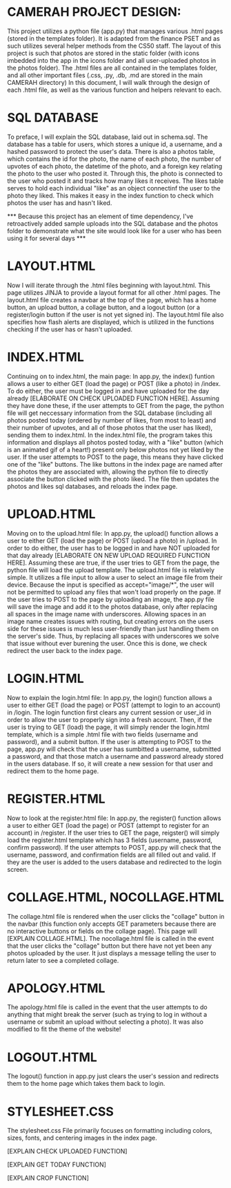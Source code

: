 # CAMERAH PROJECT DESIGN:

This project utilizes a python file (app.py) that manages various .html pages (stored in the templates folder). It is adapted from the finance PSET and as such utilizes several helper methods from the CS50 staff. The layout of this project is such that photos are stored in the static folder (with icons imbedded into the app in the icons folder and all user-uploaded photos in the photos folder). The .html files are all contained in the templates folder, and all other important files (.css, .py, .db, .md are stored in the main CAMERAH directory) In this document, I will walk through the design of each .html file, as well as the various function and helpers relevant to each.

# SQL DATABASE
To preface, I will explain the SQL database, laid out in schema.sql. The database has a table for users, which stores a unique id, a username, and a hashed password to protect the user's data. There is also a photos table, which contains the id for the photo, the name of each photo, the number of upvotes of each photo, the datetime of the photo, and a foreign key relating the photo to the user who posted it. Through this, the photo is connected to the user who posted it and tracks how many likes it receives. The likes table serves to hold each individual "like" as an object connectinf the user to the photo they liked. This makes it easy in the index function to check which photos the user has and hasn't liked. 

*** Because this project has an element of time dependency, I've retroactively added sample uploads into the SQL database and the photos folder to demonstrate what the site would look like for a user who has been using it for several days ***

# LAYOUT.HTML
Now I will iterate through the .html files beginning with layout.html. This page utilizes JINJA to provide a layout format for all other .html pages. The layout.html file creates a navbar at the top of the page, which has a home button, an upload button, a collage button, and a logout button (or a register/login button if the user is not yet signed in). The layout.html file also specifies how flash alerts are displayed, which is utilized in the functions checking if the user has or hasn't uploaded.

# INDEX.HTML
Continuing on to index.html, the main page: In app.py, the index() funtion allows a user to either GET (load the page) or POST (like a photo) in /index. To do either, the user must be logged in and have uploaded for the day already [ELABORATE ON CHECK UPLOADED FUNCTION HERE]. Assuming they have done these, if the user attempts to GET from the page, the python file will get neccessary information from the SQL database (including all photos posted today (ordered by number of likes, from most to least) and their number of upvotes, and all of those photos that the user has liked), sending them to index.html. In the index.html file, the program takes this information and displays all photos posted today, with a "like" button (which is an animated gif of a heart!) present only below photos not yet liked by the user. If the user attempts to POST to the page, this means they have clicked one of the "like" buttons. The like buttons in the index page are named after the photos they are associated with, allowing the python file to directly associate the button clicked with the photo liked. The file then updates the photos and likes sql databases, and reloads the index page.

# UPLOAD.HTML
Moving on to the upload.html file: In app.py, the upload() function allows a user to either GET (load the page) or POST (upload a photo) in /upload. In order to do either, the user has to be logged in and have NOT uploaded for that day already [ELABORATE ON NEW UPLOAD REQUIRED FUNCTION HERE]. Assuming these are true, if the user tries to GET from the page, the python file will load the upload template. The upload.html file is relatively simple. It utilizes a file input to allow a user to select an image file from their device. Because the input is specified as accept="image/*", the user will not be permitted to upload any files that won't load properly on the page. If the user tries to POST to the page by uploading an image, the app.py file will save the image and add it to the photos database, only after replacing all spaces in the image name with underscores. Allowing spaces in an image name creates issues with routing, but creating errors on the users side for these issues is much less user-friendly than just handling them on the server's side. Thus, by replacing all spaces with underscores we solve that issue without ever burening the user. Once this is done, we check redirect the user back to the index page.

# LOGIN.HTML
Now to explain the login.html file: In app.py, the login() function allows a user to either GET (load the page) or POST (attempt to login to an account) in /login. The login function first clears any current session or user_id in order to allow the user to properly sign into a fresh account. Then, if the user is trying to GET (load) the page, it will simply render the login.html template, which is a simple .html file with two fields (username and password), and a submit button. If the user is attempting to POST to the page, app.py will check that the user has sumbitted a username, submitted a password, and that those match a username and password already stored in the users database. If so, it will create a new session for that user and redirect them to the home page.

# REGISTER.HTML
Now to look at the register.html file: In app.py, the register() function allows a user to either GET (load the page) or POST (attempt to register for an account) in /register. If the user tries to GET the page, reigster() will simply load the register.html template which has 3 fields (username, password, confirm password). If the user attempts to POST, app.py will check that the username, password, and confirmation fields are all filled out and valid. If they are the user is added to the users database and redirected to the login screen.

# COLLAGE.HTML, NOCOLLAGE.HTML
The collage.html file is rendered when the user clicks the "collage" button in the navbar (this function only accepts GET parameters because there are no interactive buttons or fields on the collage page). This page will [EXPLAIN COLLAGE.HTML]. The nocollage.html file is called in the event that the user clicks the "collage" button but there have not yet been any photos uploaded by the user. It just displays a message telling the user to return later to see a completed collage.

# APOLOGY.HTML
The apology.html file is called in the event that the user attempts to do anything that might break the server (such as trying to log in without a username or submit an upload without selecting a photo). It was also modified to fit the theme of the website!

# LOGOUT.HTML
The logout() function in app.py just clears the user's session and redirects them to the home page which takes them back to login.

# STYLESHEET.CSS
The stylesheet.css File primarily focuses on formatting including colors, sizes, fonts, and centering images in the index page.

[EXPLAIN CHECK UPLOADED FUNCTION]

[EXPLAIN GET TODAY FUNCTION]

[EXPLAIN CROP FUNCTION]